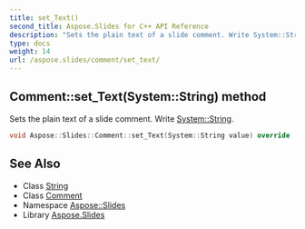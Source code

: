 ```yaml
---
title: set_Text()
second_title: Aspose.Slides for C++ API Reference
description: "Sets the plain text of a slide comment. Write System::String."
type: docs
weight: 14
url: /aspose.slides/comment/set_text/
---
```

## Comment::set_Text(System::String) method


Sets the plain text of a slide comment. Write [System::String](../../../system/string/).

```cpp
void Aspose::Slides::Comment::set_Text(System::String value) override
```

## See Also

* Class [String](../../../system/string/)
* Class [Comment](../)
* Namespace [Aspose::Slides](../../)
* Library [Aspose.Slides](../../../)